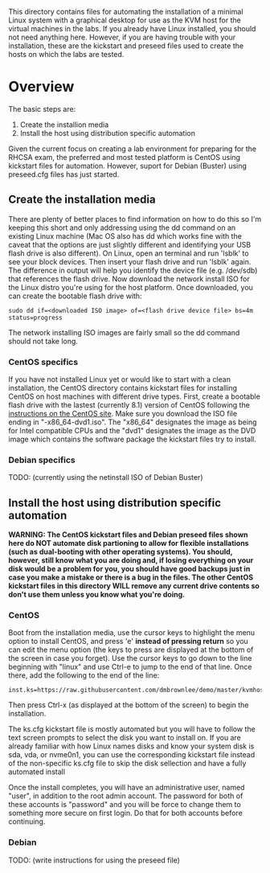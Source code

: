 This directory contains files for automating the installation of a minimal Linux system with a graphical desktop for use as the KVM host for the virtual machines in the labs.  If you already have Linux installed, you should not need anything here.  However, if you are having trouble with your installation, these are the kickstart and preseed files used to create the hosts on which the labs are tested.

# Overview
The basic steps are:
1. Create the installion media
2. Install the host using distribution specific automation

Given the current focus on creating a lab environment for preparing for the RHCSA exam, the preferred and most tested platform is CentOS using kickstart files for automation.  However, suport for Debian (Buster) using preseed.cfg files has just started.

## Create the installation media
There are plenty of better places to find information on how to do this so I'm keeping this short and only addressing using the dd command on an existing Linux machine (Mac OS also has dd which works fine with the caveat that the options are just slightly different and identifying your USB flash drive is also different).  On Linux, open an terminal and run 'lsblk' to see your block devices.  Then insert your flash drive and run 'lsblk' again.  The difference in output will help you identify the device file (e.g. /dev/sdb) that references the flash drive.  Now download the network install ISO for the Linux distro you're using for the host platform.  Once downloaded, you can create the bootable flash drive with:
```
sudo dd if=<downloaded ISO image> of=<flash drive device file> bs=4m status=progress
```
The network installing ISO images are fairly small so the dd command should not take long.

### CentOS specifics
If you have not installed Linux yet or would like to start with a clean installation, the CentOS directory contains kickstart files for installing CentOS on host machines with different drive types.  First, create a bootable flash drive with the lastest (currently 8.1) version of CentOS following the [instructions on the CentOS site](https://docs.centos.org/en-US/8-docs/standard-install/assembly_preparing-for-your-installation/#making-media_preparing-for-your-installation).  Make sure you download the ISO file ending in "-x86_64-dvd1.iso".  The "x86_64" designates the image as being for Intel compatible CPUs and the "dvd1" designates the image as the DVD image which contains the software package the kickstart files try to install.

### Debian specifics
TODO: (currently using the netinstall ISO of Debian Buster)

## Install the host using distribution specific automation
**WARNING: The CentOS kickstart files and Debian preseed files shown here do NOT automate disk partioning to allow for flexible installations (such as dual-booting with other operating systems).  You should, however, still know what you are doing and, if losing everything on your disk would be a problem for you, you should have good backups just in case you make a mistake or there is a bug in the files.  The other CentOS kickstart files in this directory WILL remove any current drive contents so don't use them unless you know what you're doing.**

### CentOS
Boot from the installation media, use the cursor keys to highlight the menu option to install CentOS, and press 'e' __instead of pressing return__ so you can edit the menu option (the keys to press are displayed at the bottom of the screen in case you forget).  Use the cursor keys to go down to the line beginning with "linux" and use Ctrl-e to jump to the end of that line.  Once there, add the following to the end of the line:
```
inst.ks=https://raw.githubusercontent.com/dmbrownlee/demo/master/kvmhost/CentOS/ks.cfg
```
Then press Ctrl-x (as displayed at the bottom of the screen) to begin the installation.

The ks.cfg kickstart file is mostly automated but you will have to follow the text screen prompts to select the disk you want to install on.  If you are already familiar with how Linux names disks and know your system disk is sda, vda, or nvme0n1, you can use the corresponding kickstart file instead of the non-specific ks.cfg file to skip the disk sellection and have a fully automated install

Once the install completes, you will have an administrative user, named "user", in addition to the root admin account.  The password for both of these accounts is "password" and you will be force to change them to something more secure on first login.  Do that for both accounts before continuing.

### Debian
TODO: (write instructions for using the preseed file)
